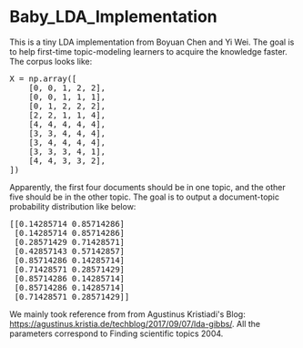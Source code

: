 # Baby_LDA_Implementation

This is a tiny LDA implementation from Boyuan Chen and Yi Wei. The goal is to help first-time topic-modeling learners to acquire the knowledge faster. The corpus looks like:

<pre>
X = np.array([
    [0, 0, 1, 2, 2],
    [0, 0, 1, 1, 1],
    [0, 1, 2, 2, 2],
    [2, 2, 1, 1, 4],
    [4, 4, 4, 4, 4],
    [3, 3, 4, 4, 4],
    [3, 4, 4, 4, 4],
    [3, 3, 3, 4, 1],
    [4, 4, 3, 3, 2],
]) </pre>

Apparently, the first four documents should be in one topic, and the other five should be in the other topic. The goal is to output a document-topic probability distribution like below:
<pre>
[[0.14285714 0.85714286]
 [0.14285714 0.85714286]
 [0.28571429 0.71428571]
 [0.42857143 0.57142857]
 [0.85714286 0.14285714]
 [0.71428571 0.28571429]
 [0.85714286 0.14285714]
 [0.85714286 0.14285714]
 [0.71428571 0.28571429]]</pre>
We mainly took reference from from Agustinus Kristiadi's Blog: https://agustinus.kristia.de/techblog/2017/09/07/lda-gibbs/. All the parameters correspond to Finding scientific topics 2004. 
